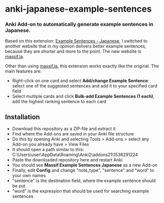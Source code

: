 # anki-japanese-example-sentences
### Anki Add-on to automatically generate example sentences in Japanese.

Based on this extension: [Example Sentences - Japanese](https://ankiweb.net/shared/info/1290983049), I switched to another website that in my opinion delivers better example sentences, because they are shorter and more to the point. The new website is [massif.la](https://massif.la/ja).

Other than using [massif.la](https://massif.la/ja), this extension works exactly like the original. The main features are:
- Right-click on one card and select **Add/change Example Sentence**: select one of the suggested sentences and add it to your specified card field
- Select multiple cards and click **Bulk-add Example Sentences (1 each)**, add the highest ranking sentence to each card

## Installation

- Download this repository as a ZIP-file and extract it
- Find where the Add-ons are saved in your Anki file structure
- Do this by opening Anki and selecting Tools > Add-ons > select any Add-on you already have > View Files
- It should open a path similar to this: C:\Users\user\AppData\Roaming\Anki2\addons21\1536291224
- Paste the downloaded repository here and restart Anki
- You should see **Massif Example Sentences Japanese** as a new Add-on
- Finally, edit **Config** and change "note_type", "sentence" and "word" to your own names
- "sentence" is the destination field, where the example sentence should be put
- "word" is the expression that should be used for searching example sentences
